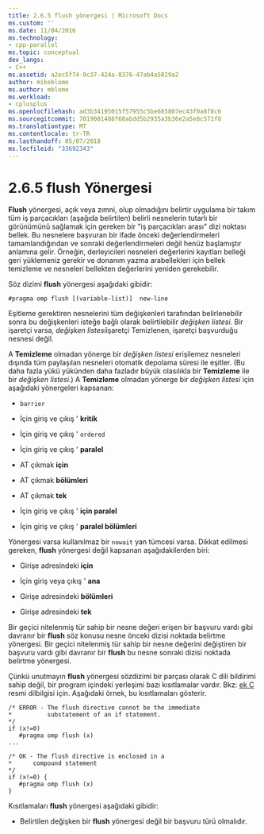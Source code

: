 ```yaml
---
title: 2.6.5 flush yönergesi | Microsoft Docs
ms.custom: ''
ms.date: 11/04/2016
ms.technology:
- cpp-parallel
ms.topic: conceptual
dev_langs:
- C++
ms.assetid: a2ec5f74-9c37-424a-8376-47ab4a5829a2
author: mikeblome
ms.author: mblome
ms.workload:
- cplusplus
ms.openlocfilehash: ad3b34195015f57955c5be685807ec43f0a8f8c6
ms.sourcegitcommit: 7019081488f68abdd5b2935a3b36e2a5e8c571f8
ms.translationtype: MT
ms.contentlocale: tr-TR
ms.lasthandoff: 05/07/2018
ms.locfileid: "33692343"
---
```

# <a name="265-flush-directive"></a>2.6.5 flush Yönergesi
**Flush** yönergesi, açık veya zımni, olup olmadığını belirtir uygulama bir takım tüm iş parçacıkları (aşağıda belirtilen) belirli nesnelerin tutarlı bir görünümünü sağlamak için gereken bir "iş parçacıkları arası" dizi noktası bellek. Bu nesnelere başvuran bir ifade önceki değerlendirmeleri tamamlandığından ve sonraki değerlendirmeleri değil henüz başlamıştır anlamına gelir. Örneğin, derleyicileri nesneleri değerlerini kayıtları belleği geri yüklemeniz gerekir ve donanım yazma arabellekleri için bellek temizleme ve nesneleri bellekten değerlerini yeniden gerekebilir.  
  
 Söz dizimi **flush** yönergesi aşağıdaki gibidir:  
  
```  
#pragma omp flush [(variable-list)]  new-line  
```  
  
 Eşitleme gerektiren nesnelerini tüm değişkenleri tarafından belirlenebilir sonra bu değişkenleri isteğe bağlı olarak belirtilebilir *değişken listesi*. Bir işaretçi varsa, *değişken listesi*işaretçi Temizlenen, işaretçi başvurduğu nesnesi değil.  
  
 A **Temizleme** olmadan yönerge bir *değişken listesi* erişilemez nesneleri dışında tüm paylaşılan nesneleri otomatik depolama süresi ile eşitler. (Bu daha fazla yükü yükünden daha fazladır büyük olasılıkla bir **Temizleme** ile bir *değişken listesi*.) A **Temizleme** olmadan yönerge bir *değişken listesi* için aşağıdaki yönergeleri kapsanan:  
  
-   `barrier`  
  
-   İçin giriş ve çıkış ' **kritik**  
  
-   İçin giriş ve çıkış ' `ordered`  
  
-   İçin giriş ve çıkış ' **paralel**  
  
-   AT çıkmak **için**  
  
-   AT çıkmak **bölümleri**  
  
-   AT çıkmak **tek**  
  
-   İçin giriş ve çıkış ' **için paralel**  
  
-   İçin giriş ve çıkış ' **paralel bölümleri**  
  
 Yönergesi varsa kullanılmaz bir `nowait` yan tümcesi varsa. Dikkat edilmesi gereken, **flush** yönergesi değil kapsanan aşağıdakilerden biri:  
  
-   Girişe adresindeki **için**  
  
-   İçin giriş veya çıkış ' **ana**  
  
-   Girişe adresindeki **bölümleri**  
  
-   Girişe adresindeki **tek**  
  
 Bir geçici nitelenmiş tür sahip bir nesne değeri erişen bir başvuru vardı gibi davranır bir **flush** söz konusu nesne önceki dizisi noktada belirtme yönergesi. Bir geçici nitelenmiş tür sahip bir nesne değerini değiştiren bir başvuru vardı gibi davranır bir **flush** bu nesne sonraki dizisi noktada belirtme yönergesi.  
  
 Çünkü unutmayın **flush** yönergesi sözdizimi bir parçası olarak C dili bildirimi sahip değil, bir program içindeki yerleşimi bazı kısıtlamalar vardır. Bkz: [ek C](../../parallel/openmp/c-openmp-c-and-cpp-grammar.md) resmi dilbilgisi için. Aşağıdaki örnek, bu kısıtlamaları gösterir.  
  
```  
/* ERROR - The flush directive cannot be the immediate  
*          substatement of an if statement.  
*/  
if (x!=0)  
   #pragma omp flush (x)  
...  
  
/* OK - The flush directive is enclosed in a  
*      compound statement  
*/  
if (x!=0) {  
   #pragma omp flush (x)  
}  
```  
  
 Kısıtlamaları **flush** yönergesi aşağıdaki gibidir:  
  
-   Belirtilen değişken bir **flush** yönergesi değil bir başvuru türü olmalıdır.